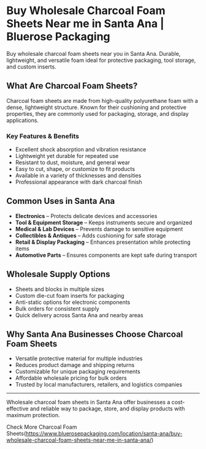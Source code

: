 # Buy Wholesale Charcoal Foam Sheets Near me in Santa Ana | Bluerose Packaging

Buy wholesale charcoal foam sheets near you in Santa Ana. Durable, lightweight, and versatile foam ideal for protective packaging, tool storage, and custom inserts.

## What Are Charcoal Foam Sheets?

Charcoal foam sheets are made from high-quality polyurethane foam with a dense, lightweight structure. Known for their cushioning and protective properties, they are commonly used for packaging, storage, and display applications.

### Key Features & Benefits

- Excellent shock absorption and vibration resistance  
- Lightweight yet durable for repeated use  
- Resistant to dust, moisture, and general wear  
- Easy to cut, shape, or customize to fit products  
- Available in a variety of thicknesses and densities  
- Professional appearance with dark charcoal finish  

## Common Uses in Santa Ana

- **Electronics** – Protects delicate devices and accessories  
- **Tool & Equipment Storage** – Keeps instruments secure and organized  
- **Medical & Lab Devices** – Prevents damage to sensitive equipment  
- **Collectibles & Antiques** – Adds cushioning for safe storage  
- **Retail & Display Packaging** – Enhances presentation while protecting items  
- **Automotive Parts** – Ensures components are kept safe during transport  

## Wholesale Supply Options

- Sheets and blocks in multiple sizes  
- Custom die-cut foam inserts for packaging  
- Anti-static options for electronic components  
- Bulk orders for consistent supply  
- Quick delivery across Santa Ana and nearby areas  

## Why Santa Ana Businesses Choose Charcoal Foam Sheets

- Versatile protective material for multiple industries  
- Reduces product damage and shipping returns  
- Customizable for unique packaging requirements  
- Affordable wholesale pricing for bulk orders  
- Trusted by local manufacturers, retailers, and logistics companies  

---

Wholesale charcoal foam sheets in Santa Ana offer businesses a cost-effective and reliable way to package, store, and display products with maximum protection.

Check More Charcoal Foam Sheets(https://www.bluerosepackaging.com/location/santa-ana/buy-wholesale-charcoal-foam-sheets-near-me-in-santa-ana/)

